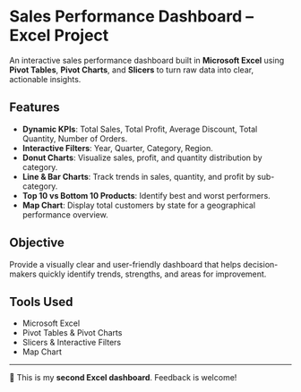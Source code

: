 
# Sales Performance Dashboard – Excel Project

An interactive sales performance dashboard built in **Microsoft Excel** using **Pivot Tables**, **Pivot Charts**, and **Slicers** to turn raw data into clear, actionable insights.

## Features
- **Dynamic KPIs**: Total Sales, Total Profit, Average Discount, Total Quantity, Number of Orders.
- **Interactive Filters**: Year, Quarter, Category, Region.
- **Donut Charts**: Visualize sales, profit, and quantity distribution by category.
- **Line & Bar Charts**: Track trends in sales, quantity, and profit by sub-category.
- **Top 10 vs Bottom 10 Products**: Identify best and worst performers.
- **Map Chart**: Display total customers by state for a geographical performance overview.

## Objective
Provide a visually clear and user-friendly dashboard that helps decision-makers quickly identify trends, strengths, and areas for improvement.

## Tools Used
- Microsoft Excel
- Pivot Tables & Pivot Charts
- Slicers & Interactive Filters
- Map Chart

---

📌 This is my **second Excel dashboard**. Feedback is welcome!
